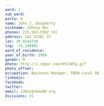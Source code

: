 ```yaml
---
ward: 1
sub_ward: 
party: D
name: John J. Dougherty
nickname: Johnny Doc
phones: 215-563-5592 (O)
address: 142 SIGEL ST
lat: 39.9244739
lng: -75.148995
ward_of_residence: 
year_of_birth: 1960
gender: M
photo: http://i.imgur.com/HtIJWTg.gif
photo_offset: 
occupation: Business Manager, IBEW Local 98
linkedin: 
facebook: 
twitter: 
email: JJDoc@ibew98.org
divisions: 21
---
```

